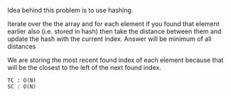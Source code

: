 Idea behind this problem is to use hashing.

Iterate over the the array and for each element if you found that element earlier also
(i.e. stored in hash) then take the distance between them and update the hash with the
current index.
Answer will be minimum of all distances

We are storing the most recent found index of each element because that will be the closest
to the left of the next found index.

    TC : O(N)
    SC : O(N)